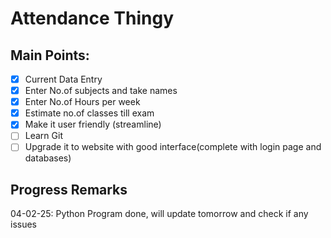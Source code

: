 # Attendance Thingy

## Main Points:
- [x]  Current Data Entry
- [x]  Enter No.of subjects and take names
- [x]  Enter No.of Hours per week
- [x]  Estimate no.of classes till exam
- [x]  Make it user friendly (streamline)
- [ ]  Learn Git
- [ ]  Upgrade it to website with good interface(complete with login page and databases)

## Progress Remarks
04-02-25: Python Program done, will update tomorrow and check if any issues

